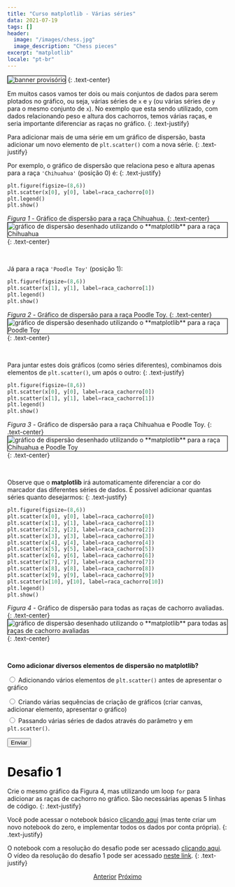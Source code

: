 ```yaml
---
title: "Curso matplotlib - Várias séries"
data: 2021-07-19
tags: []
header:
  image: "/images/chess.jpg"
  image_description: "Chess pieces"
excerpt: "matplotlib"
locale: "pt-br"
---
```


<img style="border: solid 1px black" src="{{ site.url }}{{ site.baseurl }}/images/curso-matplotlib/generico/banner.png" alt="banner provisório " >
{: .text-center}

<br>


Em muitos casos vamos ter dois ou mais conjuntos de dados para serem plotados no gráfico, ou seja, várias séries de `x` e `y` (ou várias séries de `y` para o mesmo conjunto de `x`). No exemplo que esta sendo utilizado, com dados relacionando peso e altura dos cachorros, temos várias raças, e seria importante diferenciar as raças no gráfico.
{: .text-justify}

Para adicionar mais de uma série em um gráfico de dispersão, basta adicionar um novo elemento de ```plt.scatter()``` com a nova série.
{: .text-justify}

Por exemplo, o gráfico de dispersão que relaciona peso e altura apenas para a raça `'Chihuahua'` (posição 0) é:
{: .text-justify}

```python
plt.figure(figsize=(8,6))
plt.scatter(x[0], y[0], label=raca_cachorro[0])
plt.legend()
plt.show()
```


*Figura 1* - Gráfico de dispersão para a raça Chihuahua.
{: .text-center}
<img style="border: solid 1px black" src="{{ site.url }}{{ site.baseurl }}/images/curso-matplotlib/13/grafico-dispersao-series-01.png" alt="gráfico de dispersão desenhado utilizando o **matplotlib** para a raça Chihuahua" >
{: .text-center}

<br>


Já para a raça `'Poodle Toy'` (posição 1):

```python
plt.figure(figsize=(8,6))
plt.scatter(x[1], y[1], label=raca_cachorro[1])
plt.legend()
plt.show()
```

*Figura 2* - Gráfico de dispersão para a raça Poodle Toy.
{: .text-center}
<img style="border: solid 1px black" src="{{ site.url }}{{ site.baseurl }}/images/curso-matplotlib/13/grafico-dispersao-series-02.png" alt="gráfico de dispersão desenhado utilizando o **matplotlib** para a raça Poodle Toy" >
{: .text-center}

<br>


Para juntar estes dois gráficos (como séries diferentes), combinamos dois elementos de `plt.scatter()`, um após o outro:
{: .text-justify}

```python
plt.figure(figsize=(8,6))
plt.scatter(x[0], y[0], label=raca_cachorro[0])
plt.scatter(x[1], y[1], label=raca_cachorro[1])
plt.legend()
plt.show()
```

*Figura 3* - Gráfico de dispersão para a raça Chihuahua e Poodle Toy.
{: .text-center}
<img style="border: solid 1px black" src="{{ site.url }}{{ site.baseurl }}/images/curso-matplotlib/13/grafico-dispersao-series-03.png" alt="gráfico de dispersão desenhado utilizando o **matplotlib** para a raça Chihuahua e Poodle Toy" >
{: .text-center}

<br>


Observe que o **matplotlib** irá automaticamente diferenciar a cor do marcador das diferentes séries de dados. É possível adicionar quantas séries quanto desejarmos:
{: .text-justify}

```python
plt.figure(figsize=(8,6))
plt.scatter(x[0], y[0], label=raca_cachorro[0])
plt.scatter(x[1], y[1], label=raca_cachorro[1])
plt.scatter(x[2], y[2], label=raca_cachorro[2])
plt.scatter(x[3], y[3], label=raca_cachorro[3])
plt.scatter(x[4], y[4], label=raca_cachorro[4])
plt.scatter(x[5], y[5], label=raca_cachorro[5])
plt.scatter(x[6], y[6], label=raca_cachorro[6])
plt.scatter(x[7], y[7], label=raca_cachorro[7])
plt.scatter(x[8], y[8], label=raca_cachorro[8])
plt.scatter(x[9], y[9], label=raca_cachorro[9])
plt.scatter(x[10], y[10], label=raca_cachorro[10])
plt.legend()
plt.show()
```

*Figura 4* - Gráfico de dispersão para todas as raças de cachorro avaliadas.
{: .text-center}
<img style="border: solid 1px black" src="{{ site.url }}{{ site.baseurl }}/images/curso-matplotlib/13/grafico-dispersao-series-04.png" alt="gráfico de dispersão desenhado utilizando o **matplotlib** para todas as raças de cachorro avaliadas" >
{: .text-center}

<br>

<form id = "quiz" name = "quiz">

<p><strong>Como adicionar diversos elementos de dispersão no matplotlib?</strong></p>

<input type = "radio" id = "mc" name = "question1" value = "a"> Adicionando vários elementos de <code>plt.scatter()</code> antes de apresentar o gráfico
<p style="font-size: 50%"></p>
<input type = "radio" id = "mc" name = "question1" value = "b"> Criando várias sequências de criação de gráficos (criar canvas, adicionar elemento, apresentar o gráfico)
<p style="font-size: 50%"></p>
<input type = "radio" id = "mc" name = "question1" value = "c"> Passando várias séries de dados através do parâmetro y em <code>plt.scatter()</code>.
<p style="font-size: 50%"></p>
<p></p>
<input id = "button" type = "button" class="btn btn--info" value = "Enviar" onclick = "check();">
</form>

<div id = "after_submit">
<p style="font-size: 120%" id = "message"></p>
</div>


<h1><a style="color:black" id="">Desafio 1</a></h1>

Crie o mesmo gráfico da Figura 4, mas utilizando um loop `for` para adicionar as raças de cachorro no gráfico. São necessárias apenas 5 linhas de código.
{: .text-justify}

Você pode acessar o notebook básico [clicando aqui](https://github.com/andersonmdcanteli/matplotlib-course/blob/main/curso/grafico-dispersao/desafio-1/Desafio-1.ipynb) (mas tente criar um novo notebook do zero, e implementar todos os dados por conta própria).
{: .text-justify}

O notebook com a resolução do desafio pode ser acessado [clicando aqui](https://github.com/andersonmdcanteli/matplotlib-course/blob/main/curso/grafico-dispersao/desafio-1/Desafio-1-Resolucao.ipynb). O vídeo da resolução do desafio 1 pode ser acessado [neste link](https://youtu.be/PziPMMthKY4).
{: .text-justify}


<p style="text-align: center">
  <a href="/Curso-matplotlib-12" class="btn btn--success">Anterior</a>
  <a href="/Curso-matplotlib-14" class="btn btn--success">Próximo</a>
</p>



<script>
function check(){
	var question1 = document.quiz.question1.value;
	var messages = [" 🎉 Correto! 🥳️  <br>  Os elementos devem ser adicionados antes do <code>plt.show()</code>",
  " Incorreto! 😔  <br> Desta forma, a cada sequência um novo gráfico será desenhado!.",
  " 😔 Incorreto!  <br> Passar diversas séries para o parâmetro <code>y</code> irá levantar um erro!",
  "☕️"];
	var score;

	if (question1 == "a") {
		score = 0;
	}	else if (question1 == "b") {
		score = 1;
	} else if (question1 == "c") {
    score = 2;
  } else {
    score = 3;
  }

	document.getElementById("after_submit").style.visibility = "visible";
	document.getElementById("message").innerHTML = messages[score];

};

</script>

